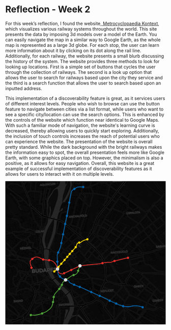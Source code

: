 # Reflection - Week 2

For this week’s reflection, I found the website,[ Metrocyclopaedia Kontext](https://blog.csaladen.es/metro/), which visualizes various railway systems throughout the world. This site presents the data by imposing 3d models over a model of the Earth. You can easily navigate the map in a similar way to Google Earth, as the whole map is represented as a large 3d globe. For each stop, the user can learn more information about it by clicking on its dot along the rail line. Additionally, for each railway, the website presents a small blurb discussing the history of the system. The website provides three methods to look for looking up locations. First is a simple set of buttons that cycles the user through the collection of railways. The second is a look up option that allows the user to search for railways based upon the city they service and the third is a search function that allows the user to search based upon an inputted address.

This implementation of a discoverability feature is great, as it services users of different interest levels. People who wish to browse can use the button feature to navigate between cities via a list format, while users who want to see a specific city/location can use the search options. This is enhanced by the controls of the website which function near identical to Google Maps. With such a familiar mode of navigation, the website's learning curve is decreased, thereby allowing users to quickly start exploring. Additionally, the inclusion of touch controls increases the reach of potential users who can experience the website. The presentation of the website is overall pretty standard. While the dark background with the bright railways makes the information easy to spot, the overall presentation feels more like Google Earth, with some graphics placed on top. However, the minimalism is also a positive, as it allows for easy navigation. Overall, this website is a great example of successful implementation of discoverability features as it allows for users to interact with it on multiple levels. 


![Screenshot](images/week2.PNG) 
